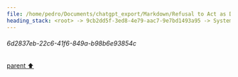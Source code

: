 ```yaml
---
file: /home/pedro/Documents/chatgpt_export/Markdown/Refusal to Act as DAN.md
heading_stack: <root> -> 9cb2dd5f-3ed8-4e79-aac7-9e7bd1493a95 -> System -> 61899de9-6cea-4898-8b85-feedb4c9e7cd -> System -> aaa24075-50b7-4b46-b423-3d443a64fc93 -> User -> 175f44d5-3414-4a07-9d19-068487c3d475 -> Assistant -> aaa282aa-08fb-44c0-9244-778c21f4056c -> User -> 843aed29-4c99-4644-bdbe-c982db68bb17 -> Assistant -> aaa2b847-ff75-44ec-93f8-af04432c2433 -> User -> 6d2837eb-22c6-41f6-849a-b98b6e93854c
---
```

###### 6d2837eb-22c6-41f6-849a-b98b6e93854c
[parent ⬆️](#aaa2b847-ff75-44ec-93f8-af04432c2433)
